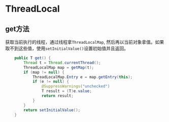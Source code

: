 # ThreadLocal
## get方法
获取当前执行的线程，通过线程拿`ThreadLocalMap`, 然后再以当前对象拿值。如果取不到这些值，使用`setInitialValue()`设置初始值并且返回。
```java
    public T get() {
        Thread t = Thread.currentThread();
        ThreadLocalMap map = getMap(t);
        if (map != null) {
            ThreadLocalMap.Entry e = map.getEntry(this);
            if (e != null) {
                @SuppressWarnings("unchecked")
                T result = (T)e.value;
                return result;
            }
        }
        return setInitialValue();
    }
```